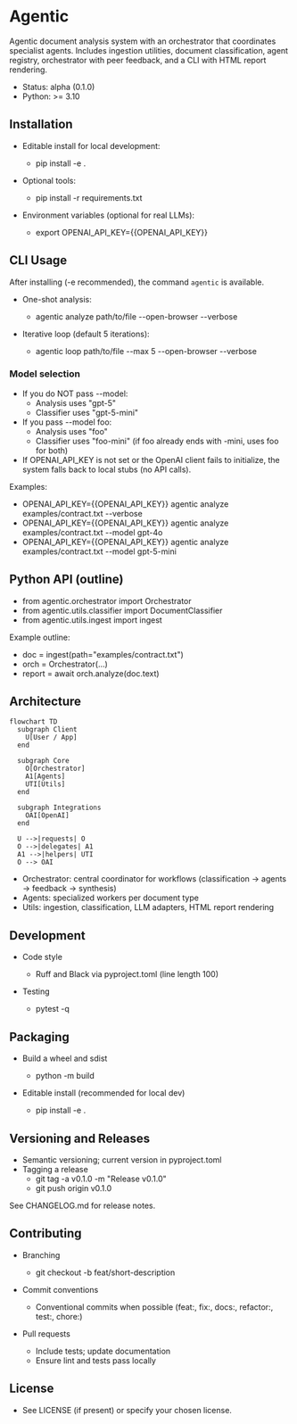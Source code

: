 # Agentic

Agentic document analysis system with an orchestrator that coordinates specialist agents. Includes ingestion utilities, document classification, agent registry, orchestrator with peer feedback, and a CLI with HTML report rendering.

- Status: alpha (0.1.0)
- Python: >= 3.10

## Installation

- Editable install for local development:
  - pip install -e .

- Optional tools:
  - pip install -r requirements.txt

- Environment variables (optional for real LLMs):
  - export OPENAI_API_KEY={{OPENAI_API_KEY}}

## CLI Usage

After installing (-e recommended), the command `agentic` is available.

- One-shot analysis:
  - agentic analyze path/to/file --open-browser --verbose

- Iterative loop (default 5 iterations):
  - agentic loop path/to/file --max 5 --open-browser --verbose

### Model selection
- If you do NOT pass --model:
  - Analysis uses "gpt-5"
  - Classifier uses "gpt-5-mini"
- If you pass --model foo:
  - Analysis uses "foo"
  - Classifier uses "foo-mini" (if foo already ends with -mini, uses foo for both)
- If OPENAI_API_KEY is not set or the OpenAI client fails to initialize, the system falls back to local stubs (no API calls).

Examples:
- OPENAI_API_KEY={{OPENAI_API_KEY}} agentic analyze examples/contract.txt --verbose
- OPENAI_API_KEY={{OPENAI_API_KEY}} agentic analyze examples/contract.txt --model gpt-4o
- OPENAI_API_KEY={{OPENAI_API_KEY}} agentic analyze examples/contract.txt --model gpt-5-mini

## Python API (outline)

- from agentic.orchestrator import Orchestrator
- from agentic.utils.classifier import DocumentClassifier
- from agentic.utils.ingest import ingest

Example outline:
- doc = ingest(path="examples/contract.txt")
- orch = Orchestrator(...)
- report = await orch.analyze(doc.text)

## Architecture

```mermaid
flowchart TD
  subgraph Client
    U[User / App]
  end

  subgraph Core
    O[Orchestrator]
    A1[Agents]
    UTI[Utils]
  end

  subgraph Integrations
    OAI[OpenAI]
  end

  U -->|requests| O
  O -->|delegates| A1
  A1 -->|helpers| UTI
  O --> OAI
```

- Orchestrator: central coordinator for workflows (classification → agents → feedback → synthesis)
- Agents: specialized workers per document type
- Utils: ingestion, classification, LLM adapters, HTML report rendering

## Development

- Code style
  - Ruff and Black via pyproject.toml (line length 100)

- Testing
  - pytest -q

## Packaging

- Build a wheel and sdist
  - python -m build

- Editable install (recommended for local dev)
  - pip install -e .

## Versioning and Releases

- Semantic versioning; current version in pyproject.toml
- Tagging a release
  - git tag -a v0.1.0 -m "Release v0.1.0"
  - git push origin v0.1.0

See CHANGELOG.md for release notes.

## Contributing

- Branching
  - git checkout -b feat/short-description

- Commit conventions
  - Conventional commits when possible (feat:, fix:, docs:, refactor:, test:, chore:)

- Pull requests
  - Include tests; update documentation
  - Ensure lint and tests pass locally

## License

- See LICENSE (if present) or specify your chosen license.

